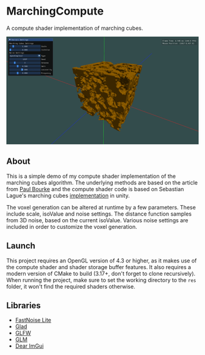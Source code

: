 # MarchingCompute

A compute shader implementation of marching cubes.

![Example](./images/example.png)

## About

This is a simple demo of my compute shader implementation of the marching cubes algorithm. The underlying methods are based on the article from [Paul Bourke] and the compute shader code is based on Sebastian Lague's marching cubes [implementation] in unity. 

The voxel generation can be altered at runtime by a few parameters. These include scale, isoValue and noise settings. The distance function samples from 3D noise, based on the current isoValue. Various noise settings are included in order to customize the voxel generation.

## Launch

This project requires an OpenGL version of 4.3 or higher, as it makes use of the compute shader and shader storage buffer features. It also requires a modern version of CMake to build (3.17+, don't forget to clone recursively).
When running the project, make sure to set the working directory to the `res` folder, it won't find the required shaders otherwise.

## Libraries

- [FastNoise Lite]
- [Glad]
- [GLFW]
- [GLM]
- [Dear ImGui]

[Paul Bourke]: <http://paulbourke.net/geometry/polygonise/>
[implementation]: <https://github.com/SebLague/Marching-Cubes>

[FastNoise Lite]: <https://github.com/Auburn/FastNoiseLite>
[Glad]: <https://glad.dav1d.de>
[GLFW]: <https://github.com/glfw/glfw>
[GLM]: <https://github.com/g-truc/glm>
[Dear ImGui]: <https://github.com/ocornut/imgui>
